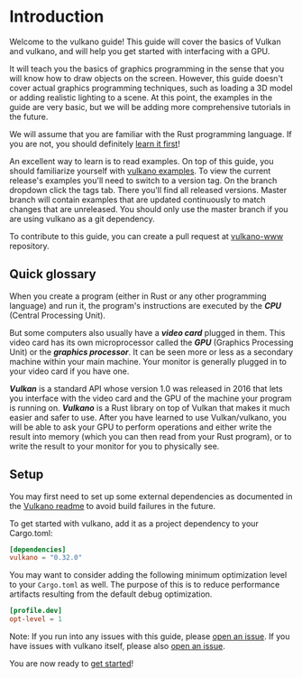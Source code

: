 # Introduction

Welcome to the vulkano guide! This guide will cover the basics of Vulkan and vulkano, and will help you get started with
interfacing with a GPU.

It will teach you the basics of graphics programming in the sense that you will know how
to draw objects on the screen. However, this guide doesn't cover actual graphics programming
techniques, such as loading a 3D model or adding realistic lighting to a scene. At this point, the examples in the guide are very
basic, but we will be adding more comprehensive tutorials in the future.

We will assume that you are familiar with the Rust programming language. If you are not,
you should definitely [learn it first](https://www.rust-lang.org/documentation.html)!

An excellent way to learn is to read examples. On top of this guide, you should familiarize yourself with
[vulkano examples](https://github.com/vulkano-rs/vulkano/tree/master/examples). To view the current release's examples
you'll need to switch to a version tag. On the branch dropdown click the tags tab. There you'll find all
released versions. Master branch will contain examples that are updated continuously to match changes that are
unreleased. You should only use the master branch if you are using vulkano as a git dependency.

To contribute to this guide, you can create a pull request at [vulkano-www](https://github.com/vulkano-rs/vulkano-www) repository.

## Quick glossary

When you create a program (either in Rust or any other programming language) and run it, the
program's instructions are executed by the ***CPU*** (Central Processing Unit).

But some computers also usually have a ***video card*** plugged in them. This video card has its
own microprocessor called the ***GPU*** (Graphics Processing Unit) or the ***graphics processor***.
It can be seen more or less as a secondary machine within your main machine. Your monitor is
generally plugged in to your video card if you have one.

***Vulkan*** is a standard API whose version 1.0 was released in 2016 that lets you interface with
the video card and the GPU of the machine your program is running on. ***Vulkano*** is a Rust
library on top of Vulkan that makes it much easier and safer to use. After you have learned to
use Vulkan/vulkano, you will be able to ask your GPU to perform operations and either write the
result into memory (which you can then read from your Rust program), or to write the result to your
monitor for you to physically see.

## Setup

You may first need to set up some external dependencies as documented in the [Vulkano readme](https://github.com/vulkano-rs/vulkano/blob/master/README.md#setup-and-troubleshooting) to avoid build failures in the future.

To get started with vulkano, add it as a project dependency to your Cargo.toml:

```toml
[dependencies]
vulkano = "0.32.0"
```

You may want to consider adding the following minimum optimization level to your `Cargo.toml` as well.
The purpose of this is to reduce performance artifacts resulting from the default debug optimization.

```toml
[profile.dev]
opt-level = 1 
```

Note: If you run into any issues with this guide, please [open an issue](https://github.com/vulkano-rs/vulkano-www/issues).
If you have issues with vulkano itself, please also [open an issue](https://github.com/vulkano-rs/vulkano/issues).

You are now ready to [get started](/guide/initialization)!

